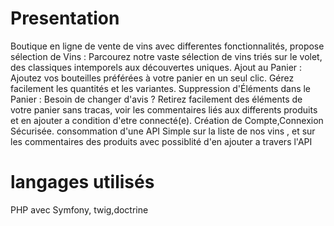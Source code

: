 # Presentation 
Boutique en ligne de vente de vins avec differentes fonctionnalités, propose sélection de Vins : Parcourez notre vaste sélection de vins triés sur le volet, des classiques intemporels aux découvertes uniques.
Ajout au Panier : Ajoutez vos bouteilles préférées à votre panier en un seul clic. Gérez facilement les quantités et les variantes.
Suppression d'Éléments dans le Panier : Besoin de changer d'avis ? Retirez facilement des éléments de votre panier sans tracas, voir les commentaires liés aux differents produits et en ajouter a condition d'etre connecté(e).
Création de Compte,Connexion Sécurisée.
consommation d'une API Simple sur la liste de nos vins , et sur les commentaires des produits avec possiblité d'en ajouter a travers l'API

# langages utilisés
PHP avec Symfony, twig,doctrine
